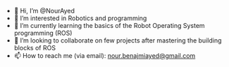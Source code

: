 - 👋 Hi, I’m @NourAyed
- 👀 I’m interested in Robotics and programming
- 🌱 I’m currently learning the basics of the Robot Operating System programming (ROS)
- 💞️ I’m looking to collaborate on few projects after mastering the building blocks of ROS
- 📫 How to reach me (via email): nour.benajmiayed@gmail.com

<!---
NourAyed/NourAyed is a ✨ special ✨ repository because its `README.md` (this file) appears on your GitHub profile.
You can click the Preview link to take a look at your changes.
--->
